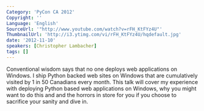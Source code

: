 ```yaml
---
Category: 'PyCon CA 2012'
Copyright: ''
Language: 'English'
SourceUrl: '"http://www.youtube.com/watch?v=rFH_KtFYz4U"'
ThumbnailUrl: 'http://i3.ytimg.com/vi/rFH_KtFYz4U/hqdefault.jpg'
date: '2012-11-10'
speakers: [Christopher Lambacher]
tags: []
---
```

Conventional wisdom says that no one deploys web applications on Windows. I
ship Python backed web sites on Windows that are cumulatively visited by 1 in
50 Canadians every month. This talk will cover my experience with deploying
Python based web applications on Windows, why you might want to do this and
and the horrors in store for you if you choose to sacrifice your sanity and
dive in.

